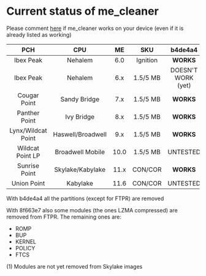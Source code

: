 # Current status of me_cleaner
Please comment [here](https://github.com/corna/me_cleaner/issues/3) if me_cleaner works on your device (even if it is already listed as working)

| PCH               | CPU               | ME   | SKU      | b4de4a4	       | 8f663e7	    |
|:-----------------:|:-----------------:|:----:|:--------:|:------------------:|:------------------:|
| Ibex Peak         | Nehalem           | 6.0  | Ignition | **WORKS**          | **WORKS**          |
| Ibex Peak         | Nehalem           | 6.x  | 1.5/5 MB | DOESN'T WORK (yet) | DOESN'T WORK (yet) |
| Cougar Point      | Sandy Bridge      | 7.x  | 1.5/5 MB | **WORKS**          | **WORKS**          |
| Panther Point     | Ivy Bridge        | 8.x  | 1.5/5 MB | **WORKS**          | **WORKS**          |
| Lynx/Wildcat Point| Haswell/Broadwell | 9.x  | 1.5/5 MB | **WORKS**          | UNTESTED           |
| Wildcat  Point LP | Broadwell Mobile	| 10.0 | 1.5/5 MB | UNTESTED           | UNTESTED           |
| Sunrise Point     | Skylake/Kabylake	| 11.x | CON/COR  | **WORKS**          | **WORKS** (1)      |
| Union Point       | Kabylake	        | 11.6 | CON/COR  | UNTESTED           | UNTESTED           |

With b4de4a4 all the partitions (except for FTPR) are removed

With 8f663e7 also some modules (the ones LZMA compressed) are removed from FTPR. The remaining ones are:
 * ROMP
 * BUP
 * KERNEL
 * POLICY
 * FTCS

(1) Modules are not yet removed from Skylake images